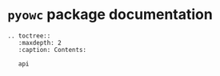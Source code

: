 ```{include} ../../README.md
```

# `pyowc` package documentation
```{eval-rst}
.. toctree::
   :maxdepth: 2
   :caption: Contents:

   api
```
